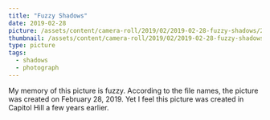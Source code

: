 ```yaml
---
title: "Fuzzy Shadows"
date: 2019-02-28
picture: /assets/content/camera-roll/2019/02/2019-02-28-fuzzy-shadows/20190228_110741924_iOS.jpg
thumbnail: /assets/content/camera-roll/2019/02/2019-02-28-fuzzy-shadows/20190228_110741924_iOS-thumbnail.jpg
type: picture
tags:
  - shadows
  - photograph
---
```

My memory of this picture is fuzzy. According to the file names, the picture was created on February 28, 2019. Yet I feel this picture was created in Capitol Hill a few years earlier.